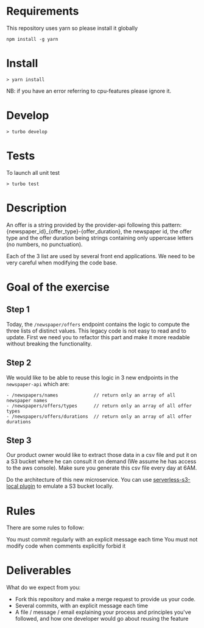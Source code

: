 # Requirements
This repository uses yarn so please install it globally

```npm install -g yarn```

# Install

````
> yarn install
````

NB: if you have an error referring to cpu-features please ignore it.

# Develop

````
> turbo develop
````

# Tests

To launch all unit test
````
> turbo test
````

# Description

An offer is a string provided by the provider-api following this pattern: {newspaper_id}_{offer_type}-{offer_duration},
the newspaper id, the offer type and the offer duration being strings containing only uppercase letters 
(no numbers, no punctuation).

Each of the 3 list are used by several front end applications. We need to be very careful when modifying the code base.

# Goal of the exercise

## Step 1
Today, the `/newspaper/offers` endpoint contains the logic to compute the three lists of distinct values. 
This legacy code is not easy to read and to update. First we need you to refactor this part and make it more readable 
without breaking the functionality.

## Step 2 

We would like to be able to reuse this logic in 3 new endpoints in the `newspaper-api` which are:

```
- /newspapers/names             // return only an array of all newspaper names 
- /newspapers/offers/types      // return only an array of all offer types 
- /newspapers/offers/durations  // return only an array of all offer durations 
```

## Step 3 
Our product owner would like to extract those data in a csv file and put it on a S3 bucket where he can consult it on demand (We assume he has access to the aws console).
Make sure you generate this csv file every day at 6AM.

Do the architecture of this new microservice. You can use [serverless-s3-local plugin](https://www.serverless.com/plugins/serverless-s3-local) to emulate a S3 bucket locally.

# Rules
There are some rules to follow:

You must commit regularly with an explicit message each time
You must not modify code when comments explicitly forbid it

# Deliverables
What do we expect from you:

- Fork this repository and make a merge request to provide us your code.
- Several commits, with an explicit message each time
- A file / message / email explaining your process and principles you've followed, and how one developer would go about reusing the feature

